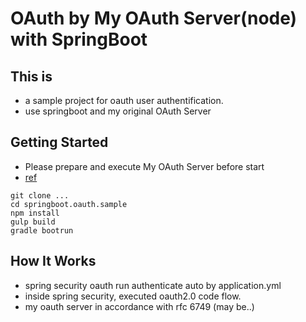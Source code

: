 # OAuth by My OAuth Server(node) with SpringBoot

## This is
* a sample project for oauth user authentification.
* use springboot and my original OAuth Server

## Getting Started

* Please prepare and execute My OAuth Server before start
* [ref](https://github.com/AkihiroTakamura/node-auth-server)

```
git clone ...
cd springboot.oauth.sample
npm install
gulp build
gradle bootrun
```

## How It Works

* spring security oauth run authenticate auto by application.yml
* inside spring security, executed oauth2.0 code flow.
* my oauth server in accordance with rfc 6749 (may be..)

